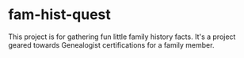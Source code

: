 # fam-hist-quest

This project is for gathering fun little family history facts. It's a project geared towards Genealogist certifications for a family member.
